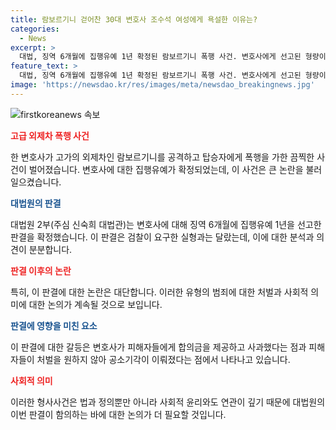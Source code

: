 ```yaml
---
title: 람보르기니 걷어찬 30대 변호사 조수석 여성에게 욕설한 이유는?
categories:
  - News
excerpt: >
  대법, 징역 6개월에 집행유예 1년 확정된 람보르기니 폭행 사건. 변호사에게 선고된 형량이 논란. 고급 외제차를 걷어차고 탑승자를 폭행한 이유는 기분이 나쁘다고 밝혀졌으며, 2심에서는 징역 6개월에 집행유예 1년의 판결이 내려졌다. 박씨가 피해자들에게 합의금을 지급하고 사과한 점이 반영되었지만, 피해자들의 형량 감안을 희망하지 않아 폭행 혐의는 기각됐다. 1심에 비해 형량이 줄어든 이유에 대한 논란이 계속되고 있다.
feature_text: >
  대법, 징역 6개월에 집행유예 1년 확정된 람보르기니 폭행 사건. 변호사에게 선고된 형량이 논란. 고급 외제차를 걷어차고 탑승자를 폭행한 이유는 기분이 나쁘다고 밝혀졌으며, 2심에서는 징역 6개월에 집행유예 1년의 판결이 내려졌다. 박씨가 피해자들에게 합의금을 지급하고 사과한 점이 반영되었지만, 피해자들의 형량 감안을 희망하지 않아 폭행 혐의는 기각됐다. 1심에 비해 형량이 줄어든 이유에 대한 논란이 계속되고 있다.
image: 'https://newsdao.kr/res/images/meta/newsdao_breakingnews.jpg'
---
```


<p><img src="https://newsdao.kr/res/images/meta/newsdao_breakingnews.jpg" alt="firstkoreanews 속보" /></p>

<p><b><span style="color: #ee2323;">고급 외제차 폭행 사건</span></b></p>

<p data-ke-size="size16">한 변호사가 고가의 외제차인 람보르기니를 공격하고 탑승자에게 폭행을 가한 끔찍한 사건이 벌어졌습니다. 변호사에 대한 집행유예가 확정되었는데, 이 사건은 큰 논란을 불러일으켰습니다.</p>

<p><b><span style="color: #1a5490;">대법원의 판결</span></b></p>

<p data-ke-size="size16">대법원 2부(주심 신숙희 대법관)는 변호사에 대해 징역 6개월에 집행유예 1년을 선고한 판결을 확정했습니다. 이 판결은 검찰이 요구한 실형과는 달랐는데, 이에 대한 분석과 의견이 분분합니다.</p>

<p><b><span style="color: #ee2323;">판결 이후의 논란</span></b></p>

<p data-ke-size="size16">특히, 이 판결에 대한 논란은 대단합니다. 이러한 유형의 범죄에 대한 처벌과 사회적 의미에 대한 논의가 계속될 것으로 보입니다.</p>

<p><b><span style="color: #1a5490;">판결에 영향을 미친 요소</span></b></p>

<p data-ke-size="size16">이 판결에 대한 갈등은 변호사가 피해자들에게 합의금을 제공하고 사과했다는 점과 피해자들이 처벌을 원하지 않아 공소기각이 이뤄졌다는 점에서 나타나고 있습니다.</p>

<p><b><span style="color: #ee2323;">사회적 의미</span></b></p>

<p data-ke-size="size16">이러한 형사사건은 법과 정의뿐만 아니라 사회적 윤리와도 연관이 깊기 때문에 대법원의 이번 판결이 함의하는 바에 대한 논의가 더 필요할 것입니다.</p>

